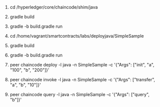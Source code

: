 1. cd /hyperledger/core/chaincode/shim/java

2. gradle build 

3. gradle -b build.gradle run

4. cd /home/vagrant/smartcontracts/labs/deployjava/SimpleSample

5. gradle build 

6. gradle -b build.gradle run

7. peer chaincode deploy -l java -n SimpleSample -c '{"Args": ["init", "a", "100", "b", "200"]}'

8. peer chaincode invoke -l java -n SimpleSample -c '{"Args": ["transfer", "a", "b", "10"]}'

9. peer chaincode query -l java -n SimpleSample -c '{"Args": ["query", "b"]}'



